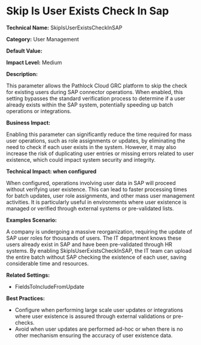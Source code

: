 # Skip Is User Exists Check In Sap

**Technical Name:** SkipIsUserExistsCheckInSAP

**Category:** User Management

**Default Value:**

**Impact Level:** Medium

**Description:**

This parameter allows the Pathlock Cloud GRC platform to skip the check for existing users during SAP connector operations. When enabled, this setting bypasses the standard verification process to determine if a user already exists within the SAP system, potentially speeding up batch operations or integrations.

**Business Impact:**

Enabling this parameter can significantly reduce the time required for mass user operations, such as role assignments or updates, by eliminating the need to check if each user exists in the system. However, it may also increase the risk of duplicating user entries or missing errors related to user existence, which could impact system security and integrity.

**Technical Impact: when configured**

When configured, operations involving user data in SAP will proceed without verifying user existence. This can lead to faster processing times for batch updates, user role assignments, and other mass user management activities. It is particularly useful in environments where user existence is managed or verified through external systems or pre-validated lists.

**Examples Scenario:**

A company is undergoing a massive reorganization, requiring the update of SAP user roles for thousands of users. The IT department knows these users already exist in SAP and have been pre-validated through HR systems. By enabling SkipIsUserExistsCheckInSAP, the IT team can upload the entire batch without SAP checking the existence of each user, saving considerable time and resources.

**Related Settings:**

- FieldsToIncludeFromUpdate

**Best Practices:** 

- Configure when performing large scale user updates or integrations where user existence is assured through external validations or pre-checks.
- Avoid when user updates are performed ad-hoc or when there is no other mechanism ensuring the accuracy of user existence data.